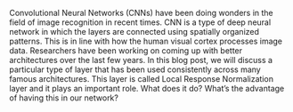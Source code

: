 Convolutional Neural Networks (CNNs) have been doing wonders in the field of image recognition in recent times. CNN is a type of deep neural network in which the layers are connected using spatially organized patterns. This is in line with how the human visual cortex processes image data. Researchers have been working on coming up with better architectures over the last few years. In this blog post, we will discuss a particular type of layer that has been used consistently across many famous architectures. This layer is called Local Response Normalization layer and it plays an important role. What does it do? What’s the advantage of having this in our network?
